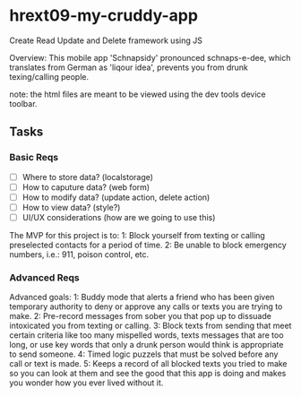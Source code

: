 # hrext09-my-cruddy-app
Create Read Update and Delete framework using JS

Overview: This mobile app 'Schnapsidy' pronounced schnaps-e-dee, which translates from German as 'liqour idea', prevents you from drunk texing/calling people.

note: the html files are meant to be viewed using the dev tools device toolbar.

 ## Tasks

 ### Basic Reqs
- [ ] Where to store data? (localstorage)
- [ ] How to caputure data? (web form)
- [ ] How to modify data? (update action, delete action)
- [ ] How to view data? (style?)
- [ ] UI/UX considerations (how are we going to use this)

The MVP for this project is to:
  1: Block yourself from texting or calling preselected contacts for a period of time.
  2: Be unable to block emergency numbers, i.e.: 911, poison control, etc.

 ### Advanced Reqs
Advanced goals:
  1: Buddy mode that alerts a friend who has been given temporary authority to deny or approve any calls or texts you are trying to make.
  2: Pre-record messages from sober you that pop up to dissuade intoxicated you from texting or calling.
  3: Block texts from sending that meet certain criteria like too many mispelled words, texts messages that are too long, or use key words that only a drunk person would think is appropriate to send someone.
  4: Timed logic puzzels that must be solved before any call or text is made.
  5: Keeps a record of all blocked texts you tried to make so you can look at them and see the good that this app is doing and makes you wonder how you ever lived without it.